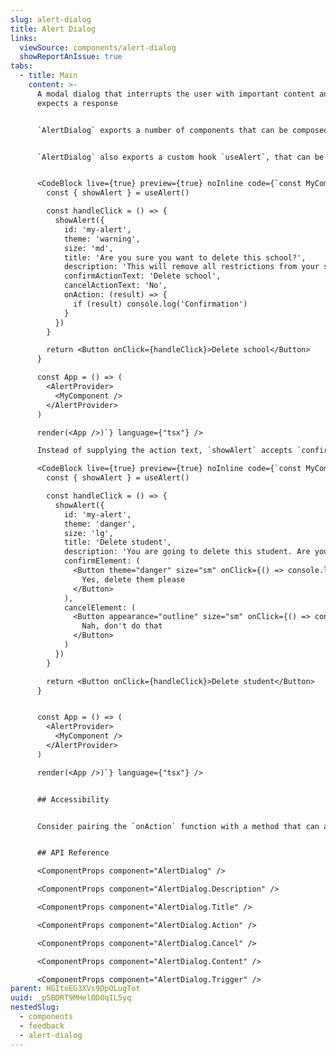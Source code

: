 ```yaml
---
slug: alert-dialog
title: Alert Dialog
links:
  viewSource: components/alert-dialog
  showReportAnIssue: true
tabs:
  - title: Main
    content: >-
      A modal dialog that interrupts the user with important content and
      expects a response


      `AlertDialog` exports a number of components that can be composed together to create a modal pop up that expects a response from the user.


      `AlertDialog` also exports a custom hook `useAlert`, that can be used to dynamically render an alert based on some content and a callback. `showAlert` accepts a `theme` and `size` prop which can be used to customise the `AlertDialog`


      <CodeBlock live={true} preview={true} noInline code={`const MyComponent = () =>{
        const { showAlert } = useAlert()

        const handleClick = () => {
          showAlert({
            id: 'my-alert',
            theme: 'warning',
            size: 'md',
            title: 'Are you sure you want to delete this school?',
            description: 'This will remove all restrictions from your school',
            confirmActionText: 'Delete school',
            cancelActionText: 'No',
            onAction: (result) => {
              if (result) console.log('Confirmation')
            }
          })
        }

        return <Button onClick={handleClick}>Delete school</Button>
      }

      const App = () => (
        <AlertProvider>
          <MyComponent />
        </AlertProvider>
      )

      render(<App />)`} language={"tsx"} />

      Instead of supplying the action text, `showAlert` accepts `confirmElement` and `cancelElement`:

      <CodeBlock live={true} preview={true} noInline code={`const MyComponent = () =>{
        const { showAlert } = useAlert()

        const handleClick = () => {
          showAlert({
            id: 'my-alert',
            theme: 'danger',
            size: 'lg',
            title: 'Delete student',
            description: 'You are going to delete this student. Are you sure?',
            confirmElement: (
              <Button theme="danger" size="sm" onClick={() => console.log("Delete user")}>
                Yes, delete them please
              </Button>
            ),
            cancelElement: (
              <Button appearance="outline" size="sm" onClick={() => console.log("Don't delete user")}>
                Nah, don't do that
              </Button>
            )
          })
        }

        return <Button onClick={handleClick}>Delete student</Button>
      }


      const App = () => (
        <AlertProvider>
          <MyComponent />
        </AlertProvider>
      )

      render(<App />)`} language={"tsx"} />


      ## Accessibility


      Consider pairing the `onAction` function with a method that can announce a message to the user. In the above example a message of "School has been deleted" would be appropriate for screen reader users. [Radix UI Announce](https://radix-ui.com/primitives/docs/utilities/announce) would be a good candidate for this.


      ## API Reference

      <ComponentProps component="AlertDialog" />

      <ComponentProps component="AlertDialog.Description" />

      <ComponentProps component="AlertDialog.Title" />

      <ComponentProps component="AlertDialog.Action" />

      <ComponentProps component="AlertDialog.Cancel" />

      <ComponentProps component="AlertDialog.Content" />

      <ComponentProps component="AlertDialog.Trigger" />
parent: HGItoEG3XVs9DpOLugTot
uuid: _pSBDRT9MHelOD0qIL5yq
nestedSlug:
  - components
  - feedback
  - alert-dialog
---
```

